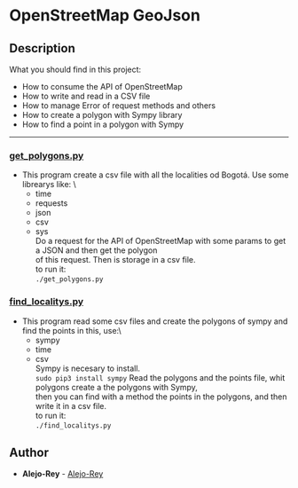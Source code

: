 # OpenStreetMap GeoJson

## Description
What you should find in this project:

* How to consume the API of OpenStreetMap
* How to write and read in a CSV file
* How to manage Error of request methods and others
* How to create a polygon with Sympy library
* How to find a point in a polygon with Sympy

---

### [get_polygons.py](./get_polygons.py)
* This program create a csv file with all the localities od Bogotá. Use some librearys like: \
  - time
  - requests
  - json
  - csv
  - sys\
  Do a request for the API of OpenStreetMap with some params to get a JSON and then get the polygon\
  of this request. Then is storage in a csv file.\
  to run it:\
  `./get_polygons.py`


### [find_localitys.py](./find_localitys.py)
* This program read some csv files and create the polygons of sympy and find the points in this, use:\
  - sympy
  - time
  - csv\
  Sympy is necesary to install.\
    `sudo pip3 install sympy`
  Read the polygons and the points file, whit polygons create a the polygons with Sympy,\
  then you can find with a method the points in the polygons, and then write it in a csv file.\
  to run it:\
  `./find_localitys.py`

## Author
* **Alejo-Rey** - [Alejo-Rey](https://github.com/Alejo-Rey)

